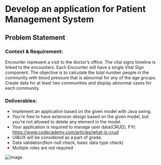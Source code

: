 # Develop an application for Patient Management System

## Problem Statement

### Context & Requirement:

Encounter represent a visit to the doctor’s office. The vital signs timeline is linked
to the encounters. Each Encounter will have a single Vital Sign component.
The objective is to calculate the total number people in the community with
blood pressure that is abnormal for any of the age groups. Create data for at
least two communities and display abnormal cases for each community. 

### Deliverables:
- Implement an application based on the given model with Java swing.
- You’re free to have extension design based on the given model, but you’re not allowed to delete any element in the model.
- Your application is required to manage user data(CRUD). FYI: https://www.codecademy.com/articles/what-is-crud
- UI&UX will be considered as a part of grade. 
- Data validation(Non-null check, basic data type check)
- Multiple roles are not required


![image](https://user-images.githubusercontent.com/91435691/152664160-26334b0b-1dcc-4549-8817-6666b0b1325d.png)
